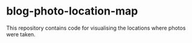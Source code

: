 # blog-photo-location-map
This repository contains code for visualising the locations where photos were taken.
